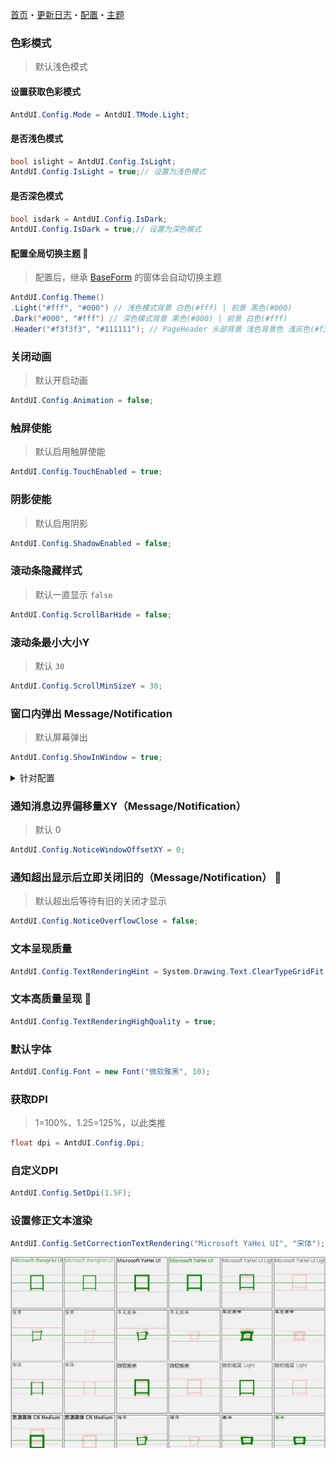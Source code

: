 ﻿[首页](Home.md)・[更新日志](UpdateLog.md)・[配置](Config.md)・[主题](Theme.md)

### 色彩模式

> 默认浅色模式

#### 设置获取色彩模式

``` csharp
AntdUI.Config.Mode = AntdUI.TMode.Light;
```

#### 是否浅色模式

``` csharp
bool islight = AntdUI.Config.IsLight;
AntdUI.Config.IsLight = true;// 设置为浅色模式
```

#### 是否深色模式

``` csharp
bool isdark = AntdUI.Config.IsDark;
AntdUI.Config.IsDark = true;// 设置为深色模式
```

#### 配置全局切换主题 🔴

> 配置后，继承 [BaseForm](Form/BaseForm.md) 的窗体会自动切换主题

``` csharp
AntdUI.Config.Theme()
.Light("#fff", "#000") // 浅色模式背景 白色(#fff) | 前景 黑色(#000)
.Dark("#000", "#fff") // 深色模式背景 黑色(#000) | 前景 白色(#fff)
.Header("#f3f3f3", "#111111"); // PageHeader 头部背景 浅色背景色 浅灰色(#f3f3f3) | 深色背景色 深灰色(#111111)
```

### 关闭动画

> 默认开启动画

``` csharp
AntdUI.Config.Animation = false;
```

### 触屏使能

> 默认启用触屏使能

``` csharp
AntdUI.Config.TouchEnabled = true;
```

### 阴影使能

> 默认启用阴影

``` csharp
AntdUI.Config.ShadowEnabled = false;
```

### 滚动条隐藏样式

> 默认一直显示 `false`

``` csharp
AntdUI.Config.ScrollBarHide = false;
```

### 滚动条最小大小Y

> 默认 `30`

``` csharp
AntdUI.Config.ScrollMinSizeY = 30;
```

### 窗口内弹出 Message/Notification

> 默认屏幕弹出

``` csharp
AntdUI.Config.ShowInWindow = true;
```

<details>
<summary>针对配置</summary>

> 弹出是否在窗口里而不是在系统里（Message）
``` csharp
AntdUI.Config.ShowInWindowByMessage = true;
```

> 弹出是否在窗口里而不是在系统里（Notification）
``` csharp
AntdUI.Config.ShowInWindowByNotification = true;
```

</details>

### 通知消息边界偏移量XY（Message/Notification）

> 默认 0

``` csharp
AntdUI.Config.NoticeWindowOffsetXY = 0;
```

### 通知超出显示后立即关闭旧的（Message/Notification） 🔴

> 默认超出后等待有旧的关闭才显示

``` csharp
AntdUI.Config.NoticeOverflowClose = false;
```

### 文本呈现质量

``` csharp
AntdUI.Config.TextRenderingHint = System.Drawing.Text.ClearTypeGridFit;
```

### 文本高质量呈现 🔴

``` csharp
AntdUI.Config.TextRenderingHighQuality = true;
```

### 默认字体

``` csharp
AntdUI.Config.Font = new Font("微软雅黑", 10);
```

### 获取DPI

> 1=100%、1.25=125%，以此类推

``` csharp
float dpi = AntdUI.Config.Dpi;
```

### 自定义DPI

``` csharp
AntdUI.Config.SetDpi(1.5F);
```

### 设置修正文本渲染

``` csharp
AntdUI.Config.SetCorrectionTextRendering("Microsoft YaHei UI", "宋体"); //需要修正的字体列表
```

![CorrectionTextRendering](Img/CorrectionTextRendering.jpg)